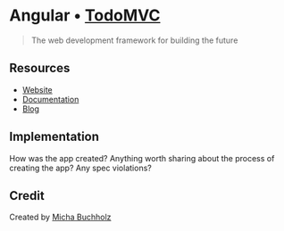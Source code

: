 # Angular • [TodoMVC](http://todomvc.com)

> The web development framework for building the future

## Resources

- [Website](https://angular.io/)
- [Documentation](https://angular.io/docs)
- [Blog](https://blog.angular.io/)

## Implementation

How was the app created? Anything worth sharing about the process of creating the app? Any spec violations?

## Credit

Created by [Micha Buchholz](https://lean-stack.rocks)
